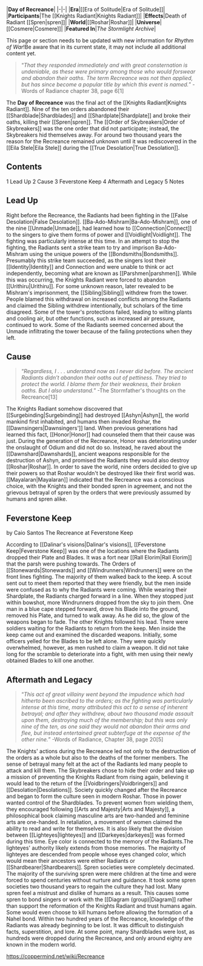 |**Day of Recreance**|
|-|-|
|**Era**|[[Era of Solitude\|Era of Solitude]]|
|**Participants**|The [[Knights Radiant\|Knights Radiant]]|
|**Effects**|Death of Radiant [[Spren\|spren]]|
|**World**|[[Roshar\|Roshar]]|
|**Universe**|[[Cosmere\|Cosmere]]|
|**Featured In**|*The Stormlight Archive*|

This page or section needs to be updated with new information for *Rhythm of War*!Be aware that in its current state, it may not include all additional content yet.

>“*That they responded immediately and with great consternation is undeniable, as these were primary among those who would forswear and abandon their oaths. The term Recreance was not then applied, but has since become a popular title by which this event is named.*”
\-Words of Radiance chapter 38, page 6[1]


The **Day of Recreance** was the final act of the [[Knights Radiant\|Knights Radiant]]. Nine of the ten orders abandoned their [[Shardblade\|Shardblades]] and [[Shardplate\|Shardplate]] and broke their oaths, killing their [[Spren\|spren]]. The [[Order of Skybreakers\|Order of Skybreakers]] was the one order that did not participate; instead, the Skybreakers hid themselves away. For around two thousand years the reason for the Recreance remained unknown until it was rediscovered in the [[Eila Stele\|Eila Stele]] during the [[True Desolation\|True Desolation]].

## Contents

1 Lead Up
2 Cause
3 Feverstone Keep
4 Aftermath and Legacy
5 Notes


## Lead Up

Right before the Recreance, the Radiants had been fighting in the [[False Desolation\|False Desolation]]. [[Ba-Ado-Mishram\|Ba-Ado-Mishram]], one of the nine [[Unmade\|Unmade]], had learned how to [[Connection\|Connect]] to the singers to give them forms of power and [[Voidlight\|Voidlight]]. The fighting was particularly intense at this time. In an attempt to stop the fighting, the Radiants sent a strike team to try and imprison Ba-Ado-Mishram using the unique powers of the [[Bondsmiths\|Bondsmiths]].  Presumably this strike team succeeded, as the singers lost their [[Identity\|Identity]] and Connection and were unable to think or act independently, becoming what are known as [[Parshmen\|parshmen]].
While this was occurring, the Knights Radiant were forced to abandon [[Urithiru\|Urithiru]]. For some unknown reason, later revealed to be Mishram's imprisonment, the [[Sibling\|Sibling]] withdrew from the tower. People blamed this withdrawal on increased conflicts among the Radiants and claimed the Sibling withdrew intentionally, but scholars of the time disagreed. Some of the tower's protections failed, leading to wilting plants and cooling air, but other functions, such as increased air pressure, continued to work. Some of the Radiants seemed concerned about the Unmade infiltrating the tower because of the failing protections when they left.

## Cause
>“*Regardless, I . . . understand now as I never did before. The ancient Radiants didn’t abandon their oaths out of pettiness. They tried to protect the world. I blame them for their weakness, their broken oaths. But I also understand.*”
\-The Stormfather's thoughts on the Recreance[13]


The Knights Radiant somehow discovered that [[Surgebinding\|Surgebinding]] had destroyed [[Ashyn\|Ashyn]], the world mankind first inhabited, and humans then invaded Roshar, the [[Dawnsingers\|Dawnsingers']] land. When previous generations had learned this fact, [[Honor\|Honor]] had counseled them that their cause was just. During the generation of the Recreance, Honor was deteriorating under the onslaught of Odium and did not do so. Instead, he raved about the [[Dawnshard\|Dawnshards]], ancient weapons responsible for the destruction of Ashyn, and promised the Radiants they would also destroy [[Roshar\|Roshar]]. In order to save the world, nine orders decided to give up their powers so that Roshar wouldn't be destroyed like their first world was.
[[Mayalaran\|Mayalaran]] indicated that the Recreance was a conscious choice, with the Knights and their bonded spren in agreement, and not the grievous betrayal of spren by the orders that were previously assumed by humans and spren alike.

## Feverstone Keep
 by  Caio Santos  The Recreance at Feverstone Keep

According to [[Dalinar's visions\|Dalinar's visions]], [[Feverstone Keep\|Feverstone Keep]] was one of the locations where the Radiants dropped their Plate and Blades. It was a fort near [[Rall Elorim\|Rall Elorim]] that the parsh were pushing towards. The Orders of [[Stonewards\|Stonewards]] and [[Windrunners\|Windrunners]] were on the front lines fighting.
The majority of them walked back to the keep. A scout sent out to meet them reported that they were friendly, but the men inside were confused as to why the Radiants were coming. While wearing their Shardplate, the Radiants charged forward in a line. When they stopped just within bowshot, more Windrunners dropped from the sky to join them. One man in a blue cape stepped forward, drove his Blade into the ground, removed his Plate, and turned to walk away. As he did so, the glow of the weapons began to fade. The other Knights followed his lead. There were soldiers waiting for the Radiants to return from the keep.
Men inside the keep came out and examined the discarded weapons. Initially, some officers yelled for the Blades to be left alone. They were quickly overwhelmed, however, as men rushed to claim a weapon. It did not take long for the scramble to deteriorate into a fight, with men using their newly obtained Blades to kill one another.

## Aftermath and Legacy
>“*This act of great villainy went beyond the impudence which had hitherto been ascribed to the orders; as the fighting was particularly intense at this time, many attributed this act to a sense of inherent betrayal; and after they withdrew, about two thousand made assault upon them, destroying much of the membership; but this was only nine of the ten, as one said they would not abandon their arms and flee, but instead entertained great subterfuge at the expense of the other nine.*”
\-Words of Radiance, Chapter 38, page 20[5]

The Knights' actions during the Recreance led not only to the destruction of the orders as a whole but also to the deaths of the former members. The sense of betrayal many felt at the act of the Radiants led many people to attack and kill them. The Skybreakers chose to hide their order and take up a mission of preventing the Knights Radiant from rising again, believing it would lead to the return of the [[Voidbringers\|Voidbringers]] and [[Desolation\|Desolations]].
Society quickly changed after the Recreance and began to form the culture seen in modern Roshar. Those in power wanted control of the Shardblades. To prevent women from wielding them, they encouraged following [[Arts and Majesty\|Arts and Majesty]], a philosophical book claiming masculine arts are two-handed and feminine arts are one-handed. In retaliation, a movement of women claimed the ability to read and write for themselves. It is also likely that the division between [[Lighteyes\|lighteyes]] and [[Darkeyes\|darkeyes]] was formed during this time. Eye color is connected to the memory of the Radiants.The lighteyes' authority likely extends from those memories. The majority of lighteyes are descended from people whose eyes changed color, which would mean their ancestors were either Radiants or [[Shardbearer\|Shardbearers]].
Spren societies were completely decimated. The majority of the surviving spren were mere children at the time and were forced to spend centuries without nurture and guidance. It took some spren societies two thousand years to regain the culture they had lost. Many spren feel a mistrust and dislike of humans as a result. This causes some spren to bond singers or work with the [[Diagram (group)\|Diagram]] rather than support the reformation of the Knights Radiant and trust humans again. Some would even choose to kill humans before allowing the formation of a Nahel bond.
Within two hundred years of the Recreance, knowledge of the Radiants was already beginning to be lost. It was difficult to distinguish facts, superstition, and lore. At some point, many Shardblades were lost, as hundreds were dropped during the Recreance, and only around eighty are known in the modern world.



https://coppermind.net/wiki/Recreance